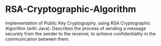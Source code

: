 # RSA-Cryptographic-Algorithm
Implementation of Public Key Cryptography, using RSA Cryptographic Algorithm (with Java). Describes the process of sending a message securely from the sender to the receiver, to achieve confidentiality in the communication between them.
